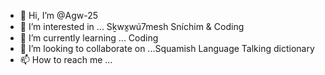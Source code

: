 - 👋 Hi, I’m @Agw-25
- 👀 I’m interested in ... Sḵwx̱wú7mesh Sníchim & Coding
- 🌱 I’m currently learning ... Coding
- 💞️ I’m looking to collaborate on ...Squamish Language Talking dictionary
- 📫 How to reach me ...

<!---
Agw-25/Agw-25 is a ✨ special ✨ repository because its `README.md` (this file) appears on your GitHub profile.
You can click the Preview link to take a look at your changes.
--->
